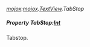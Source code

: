 _[mojox](../../modules/mojox/mojox-module.md):[mojox](../../modules/mojox/mojox-module.md).[TextView](../../modules/mojox/mojox-textview.md).TabStop_
##### Property TabStop:[Int](../../modules/wonkey/wonkey-types-int.md)
Tabstop.
